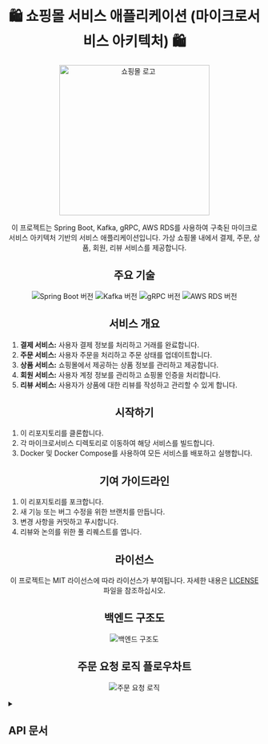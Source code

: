 <!-- 헤더 -->
<h1 align="center">🛍️ 쇼핑몰 서비스 애플리케이션 (마이크로서비스 아키텍처) 🛍️</h1>
<p align="center">
  <img src="https://github.com/ooANAoo/Spring-Cart-Microservice-E-Commerce-Platform/assets/43637355/4a8710be-256c-4fa9-9a64-0f281c3b998e" alt="쇼핑몰 로고" width="300" height="300">

</p>
<p align="center">이 프로젝트는 Spring Boot, Kafka, gRPC, AWS RDS를 사용하여 구축된 마이크로서비스 아키텍처 기반의 서비스 애플리케이션입니다. 가상 쇼핑몰 내에서 결제, 주문, 상품, 회원, 리뷰 서비스를 제공합니다.</p>

<!-- 주요 기술 -->
<h2 align="center">주요 기술</h2>
<p align="center">
  <img src="https://img.shields.io/badge/Spring%20Boot-3.2.5-green" alt="Spring Boot 버전">
  <img src="https://img.shields.io/badge/Kafka-2.8.0-red" alt="Kafka 버전">
  <img src="https://img.shields.io/badge/gRPC-1.39.0-blue" alt="gRPC 버전">
  <img src="https://img.shields.io/badge/AWS%20RDS-Latest-orange" alt="AWS RDS 버전">
</p>

<!-- 서비스 개요 -->
<h2 align="center">서비스 개요</h2>
<ol>
  <li><strong>결제 서비스:</strong> 사용자 결제 정보를 처리하고 거래를 완료합니다.</li>
  <li><strong>주문 서비스:</strong> 사용자 주문을 처리하고 주문 상태를 업데이트합니다.</li>
  <li><strong>상품 서비스:</strong> 쇼핑몰에서 제공하는 상품 정보를 관리하고 제공합니다.</li>
  <li><strong>회원 서비스:</strong> 사용자 계정 정보를 관리하고 쇼핑몰 인증을 처리합니다.</li>
  <li><strong>리뷰 서비스:</strong> 사용자가 상품에 대한 리뷰를 작성하고 관리할 수 있게 합니다.</li>
</ol>

<!-- 시작하기 -->
<h2 align="center">시작하기</h2>
<ol>
  <li>이 리포지토리를 클론합니다.</li>
  <li>각 마이크로서비스 디렉토리로 이동하여 해당 서비스를 빌드합니다.</li>
  <li>Docker 및 Docker Compose를 사용하여 모든 서비스를 배포하고 실행합니다.</li>
</ol>

<!-- 기여 가이드라인 -->
<h2 align="center">기여 가이드라인</h2>
<ol>
  <li>이 리포지토리를 포크합니다.</li>
  <li>새 기능 또는 버그 수정을 위한 브랜치를 만듭니다.</li>
  <li>변경 사항을 커밋하고 푸시합니다.</li>
  <li>리뷰와 논의를 위한 풀 리퀘스트를 엽니다.</li>
</ol>

<!-- 라이선스 -->
<h2 align="center">라이선스</h2>
<p align="center">이 프로젝트는 MIT 라이선스에 따라 라이선스가 부여됩니다. 자세한 내용은 <a href="LICENSE">LICENSE</a> 파일을 참조하십시오.</p>

<!-- 백엔드 구조도 -->
<h2 align="center">백엔드 구조도</h2>
<p align="center">
    <img src="https://github.com/ooANAoo/Spring-Cart-Microservice-E-Commerce-Platform/assets/43637355/0a75c7cc-9d39-4333-a8bc-c24ad2d21d80" alt="백엔드 구조도">
</p>


<!-- 주문 요청 로직 플로우차트 -->
<h2 align="center">주문 요청 로직 플로우차트</h2>
<p align="center">
 <img src="https://github.com/ooANAoo/Spring-Cart-Microservice-E-Commerce-Platform/assets/43637355/f0f95e93-d774-42c7-8460-b3b997432958" alt="주문 요청 로직">
</p>

<!-- API 문서 -->
<!-- 헤더 -->
<!-- 헤더 -->

<details style="margin-bottom: 15px;">
   <summary><h2>API 문서</h2></summary>
  <p align="center">이 문서는 쇼핑몰 서비스 애플리케이션의 API 엔드포인트와 그 사용 방법에 대해 설명합니다.</p>
<!-- 아이템 리소스 -->
<details style="margin-bottom: 15px;">
  <summary><h2>아이템 리소스를 다루는 API</h2></summary>
  <ul>
    <li><strong>모든 아이템 정보를 가져옴:</strong> <code>GET /items</code></li>
    <li><strong>특정 아이템 정보를 가져옴:</strong> <code>GET /items/?item-name</code> (Like)</li>
    <li><strong>카테고리별, 특정 아이템 정보를 가져옴:</strong> <code>GET /items/{item-name,category}</code></li>
    <li><strong>카테고리별, 최소 가격, 특정 아이템 정보를 가져옴:</strong> <code>GET /items/{item-name,category,min-price}</code></li>
    <li><strong>카테고리별, 최소 최대 가격, 특정 아이템 정보를 가져옴:</strong> <code>GET /items/{item-name, category, min-price, max-price}</code></li>
    <li><strong>특정 아이템 정보를 생성함:</strong> <code>POST /items/{item}</code></li>
    <li><strong>아이템 리스트 정보를 생성함:</strong> <code>POST /items/{List&lt;item&gt;}</code></li>
    <li><strong>특정 아이템 정보를 수정함:</strong> <code>PUT /items/{item}</code></li>
    <li><strong>특정 아이템 정보를 부분 수정함:</strong> <code>PATCH /items/{item}</code></li>
    <li><strong>특정 아이템 정보를 삭제함:</strong> <code>DELETE /items/{item-id}</code></li>
  </ul>
</details>

<!-- 주문 리소스 -->
<details style="margin-bottom: 15px;">
  <summary><h2>주문 리소스를 다루는 API</h2></summary>
  <ul>
    <li><strong>모든 주문 정보를 가져옴:</strong> <code>GET /orders</code></li>
    <li><strong>특정 고객의 주문 정보를 가져옴:</strong> <code>GET /orders/?z{Authorization(Bearer)}</code></li>
    <li><strong>특정 고객의 특정 아이템 주문 정보를 가져옴:</strong> <code>GET /orders/?{member-id,item-id} {Authorization(Bearer)}</code></li>
    <li><strong>물품 한개 주문의 주문 정보를 생성함:</strong> <code>POST /orders/{item}</code></li>
    <li><strong>물품 여러 개 주문의 주문 정보를 생성함:</strong> <code>POST /orders/{&lt;List&gt;items}</code></li>
    <li><strong>물품 한개 주문의 주문 정보를 전부 수정함:</strong> <code>PUT /orders/{item}</code></li>
    <li><strong>물품 한개 주문의 주문 정보를 부분 수정함:</strong> <code>PATCH /orders/{item}</code></li>
    <li><strong>물품 한개 주문의 주문 정보를 삭제함:</strong> <code>DELETE /orders/?item-id</code></li>
  </ul>
</details>

<!-- 리뷰 리소스 -->
<details style="margin-bottom: 15px;">
  <summary><h2>리뷰 리소스를 다루는 API</h2></summary>
  <ul>
    <li><strong>모든 리뷰 정보를 가져옴:</strong> <code>GET /reviews</code></li>
    <li><strong>특정 아이템의 리뷰 정보를 가져옴:</strong> <code>GET /reviews/?item-id</code></li>
    <li><strong>특정 유저의 리뷰 정보를 가져옴:</strong> <code>GET /reviews/?member-id</code></li>
    <li><strong>특정 리뷰를 삭제함:</strong> <code>DELETE /reviews/?review-id</code></li>
    <li><strong>특정 리뷰를 전부 수정함:</strong> <code>PUT /reviews/{review}</code></li>
    <li><strong>특정 리뷰를 부분 수정함:</strong> <code>PATCH /reviews/{review}</code></li>
  </ul>
</details>

<!-- 유저 리소스 -->
<details style="margin-bottom: 15px;">
  <summary><h2>유저 리소스를 다루는 API (/api)</h2></summary>
  <ul>
    <li><strong>모든 유저 정보를 가져옴:</strong> <code>GET /members</code></li>
    <li><strong>특정 유저의 정보를 가져옴:</strong></li>
    <ul>
      <li><code>GET /members/id/{member-id}</code></li>
      <li><code>GET /members/email/{email}</code></li>
    </ul>
    <li><strong>특정 유저의 구매자/판매자 상세정보 가져오기:</strong></li>
    <ul>
      <li><code>GET /members/customer-detail/email/{email}</code></li>
      <li><code>GET /members/seller-detail/email/{email}</code></li>
    </ul>
    <li><strong>특정 유저정보를 생성함:</strong> <code>POST /members/{member}</code></li>
    <li><strong>특정 유저정보를 전부 수정함:</strong> <code>PUT /members/{member}</code></li>
    <li><strong>특정 유저정보를 부분 수정함:</strong> <code>PATCH /members/{member}</code></li>
    <li><strong>특정 유저정보를 삭제함:</strong> <code>DELETE /members/?member-id</code></li>
  </ul>
</details>

<!-- 인증 및 인가 -->
<details style="margin-bottom: 15px;">
  <summary><h2>인증 및 인가</h2></summary>
  <ul>
    <li><strong>유저 등록:</strong> <code>POST /api/auth/register/{name,email,password,role}</code></li>
    <li><strong>로그인:</strong> <code>POST /api/auth/authenticate/{email,password}</code></li>
    <li><strong>엑세스 토큰 재발급:</strong> <code>POST /api/auth/access-token/{Authorization(Bearer)}</code></li>
  </ul>
</details>

<!-- 비밀번호 변경 -->
<details style="margin-bottom: 15px;">
  <summary><h2>비밀번호 변경</h2></summary>
  <ul>
    <li><strong>비밀번호 변경:</strong> <code>PATCH /api/change-password/{currentPassword,newPassword,confirmationPassword} {Authorization(Bearer)}</code></li>
  </ul>
</details>

<!-- 구매자 상세정보 -->
<details style="margin-bottom: 15px;">
  <summary><h2>구매자 상세정보</h2></summary>
  <ul>
    <li><strong>구매자 상세정보 생성:</strong> <code>POST /api/customers/customer-detail/{age,gender,address} {Authorization(Bearer)}</code></li>
    <li><strong>구매자 상세정보 업데이트:</strong> <code>PATCH /api/customers/customer-detail/{age,gender,address} {Authorization(Bearer)}</code></li>
  </ul>
</details>

<!-- 판매자 상세정보 -->
<details style="margin-bottom: 15px;">
  <summary><h2>판매자 상세정보</h2></summary>
  <ul>
    <li><strong>판매자 상세정보 생성:</strong> <code>POST /api/sellers/seller-detail/{licence,address,domain,age} {Authorization(Bearer)}</code></li>
    <li><strong>판매자 상세정보 업데이트:</strong> <code>PATCH /api/sellers/seller-detail/{licence,address,domain,age} {Authorization(Bearer)}</code></li>
  </ul>
</details>
</details>
